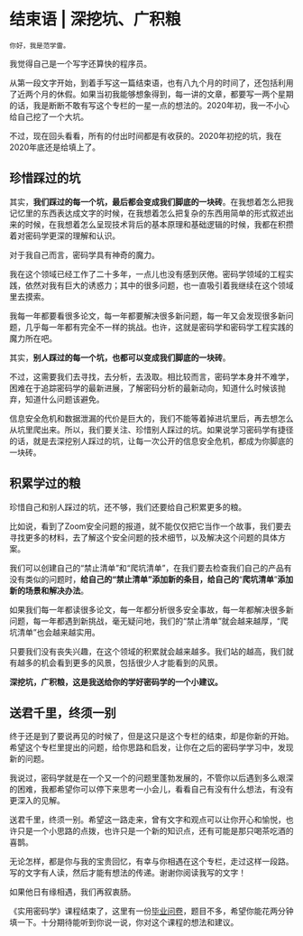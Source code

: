 # 结束语 | 深挖坑、广积粮

    你好，我是范学雷。

我觉得自己是一个写字还算快的程序员。

从第一段文字开始，到着手写这一篇结束语，也有八九个月的时间了，还包括利用了近两个月的休假。如果当初我能够想象得到，每一讲的文章，都要写一两个星期的话，我是断断不敢有写这个专栏的一星一点的想法的。2020年初，我一不小心给自己挖了一个大坑。

不过，现在回头看看，所有的付出时间都是有收获的。2020年初挖的坑，我在2020年底还是给填上了。

## 珍惜踩过的坑

其实，**我们踩过的每一个坑，最后都会变成我们脚底的一块砖**。在我想着怎么把我记忆里的东西表达成文字的时候，在我想着怎么把复杂的东西用简单的形式叙述出来的时候，在我想着怎么呈现技术背后的基本原理和基础逻辑的时候，我都在积攒着对密码学更深的理解和认识。

对于我自己而言，密码学具有神奇的魔力。

我在这个领域已经工作了二十多年，一点儿也没有感到厌倦。密码学领域的工程实践，依然对我有巨大的诱惑力；其中的很多问题，也一直吸引着我继续在这个领域里去摸索。

我每一年都要看很多论文，每一年都要解决很多新问题，每一年又会发现很多新问题，几乎每一年都有完全不一样的挑战。也许，这就是密码学和密码学工程实践的魔力所在吧。

其实，**别人踩过的每一个坑，也都可以变成我们脚底的一块砖**。

不过，这需要我们去寻找，去分析，去汲取。相比较而言，密码学本身并不难学，困难在于追踪密码学的最新进展，了解密码分析的最新动向，知道什么时候该抛弃，知道什么问题该避免。

信息安全危机和数据泄漏的代价是巨大的，我们不能等着掉进坑里后，再去想怎么从坑里爬出来。所以，我们要关注、珍惜别人踩过的坑。如果说学习密码学有捷径的话，就是去深挖别人踩过的坑，让每一次公开的信息安全危机，都成为你脚底的一块砖。

## 积累学过的粮

珍惜自己和别人踩过的坑，还不够，我们还要给自己积累更多的粮。

比如说，看到了Zoom安全问题的报道，就不能仅仅把它当作一个故事，我们要去寻找更多的材料，去了解这个安全问题的技术细节，以及解决这个问题的具体方案。

我们可以创建自己的“禁止清单”和“爬坑清单”，在我们要去检查我们自己的产品有没有类似的问题时，**给自己的“禁止清单”添加新的条目，给自己的**“****爬坑清单****”**添加新的场景和解决办法**。

如果我们每一年都读很多论文，每一年都分析很多安全事故，每一年都解决很多新问题，每一年都遇到新挑战，毫无疑问地，我们的“禁止清单”就会越来越厚，“爬坑清单”也会越来越实用。

只要我们没有丧失兴趣，在这个领域的积累就会越来越多。我们站的越高，我们就有越多的机会看到更多的风景，包括很少人才能看到的风景。

**深挖坑，广积粮，这是我送给你的学好密码学的一个小建议。**

## 送君千里，终须一别

终于还是到了要说再见的时候了，但是这只是这个专栏的结束，却是你新的开始。希望这个专栏里提出的问题，给你思路和启发，让你在之后的密码学学习中，发现新的问题。

我说过，密码学就是在一个又一个的问题里蓬勃发展的，不管你以后遇到多么艰深的困难，我都希望你可以停下来思考一小会儿，看看自己有没有什么想法，有没有更深入的见解。

送君千里，终须一别。希望这一路走来，曾有文字和观点可以让你开心和愉悦，也许只是一个小思路的点拨，也许只是一个新的知识点，还有可能是那只喝茶吃酒的喜鹊。

无论怎样，都是你与我的宝贵回忆，有幸与你相遇在这个专栏，走过这样一段路。写的文字有人读，然后才能有想法的传递。谢谢你阅读我写的文字！

如果他日有缘相遇，我们再叙衷肠。

《实用密码学》课程结束了，这里有一份[毕业问卷](https://jinshuju.net/f/GRoY1N)，题目不多，希望你能花两分钟填一下。十分期待能听到你说一说，你对这个课程的想法和建议。
    